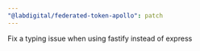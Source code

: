 ```yaml
---
"@labdigital/federated-token-apollo": patch
---
```


Fix a typing issue when using fastify instead of express

